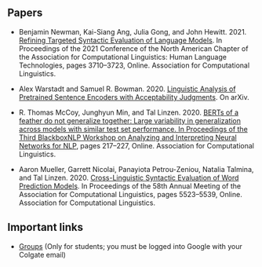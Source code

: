 ## Papers
- Benjamin Newman, Kai-Siang Ang, Julia Gong, and John Hewitt. 2021. [Refining Targeted Syntactic Evaluation of Language Models](https://aclanthology.org/2021.naacl-main.290/). In Proceedings of the 2021 Conference of the North American Chapter of the Association for Computational Linguistics: Human Language Technologies, pages 3710–3723, Online. Association for Computational Linguistics.

- Alex Warstadt and Samuel R. Bowman. 2020. [Linguistic Analysis of Pretrained Sentence Encoders with Acceptability Judgments](https://arxiv.org/abs/1901.03438). On arXiv.

- R. Thomas McCoy, Junghyun Min, and Tal Linzen. 2020. [BERTs of a feather do not generalize together: Large variability in generalization across models with similar test set performance. In Proceedings of the Third BlackboxNLP Workshop on Analyzing and Interpreting Neural Networks for NLP](https://aclanthology.org/2020.blackboxnlp-1.21/), pages 217–227, Online. Association for Computational Linguistics.

- Aaron Mueller, Garrett Nicolai, Panayiota Petrou-Zeniou, Natalia Talmina, and Tal Linzen. 2020. [Cross-Linguistic Syntactic Evaluation of Word Prediction Models](https://aclanthology.org/2020.acl-main.490/). In Proceedings of the 58th Annual Meeting of the Association for Computational Linguistics, pages 5523–5539, Online. Association for Computational Linguistics.


## Important links
- [Groups](https://docs.google.com/spreadsheets/d/1RGXBPNgqQVsYPk6myhhS4TK-eHgX8s2u5a6auBXQeeo/edit?gid=0#gid=0) (Only for students; you must be logged into Google with your Colgate email)
